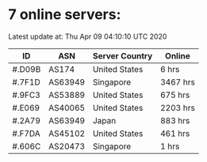 # 7 online servers:

Latest update at: Thu Apr 09 04:10:10 UTC 2020

| ID | ASN | Server Country | Online |
| -- | --- | -------------- | ------ |
| #.D09B | AS174 | United States | 6 hrs |
| #.7F1D | AS63949 | Singapore | 3467 hrs |
| #.9FC3 | AS53889 | United States | 675 hrs |
| #.E069 | AS40065 | United States | 2203 hrs |
| #.2A79 | AS63949 | Japan | 883 hrs |
| #.F7DA | AS45102 | United States | 461 hrs |
| #.606C | AS20473 | Singapore | 1 hrs |

